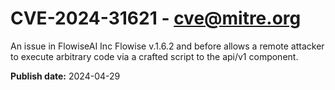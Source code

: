 # CVE-2024-31621 - cve@mitre.org

An issue in FlowiseAI Inc Flowise v.1.6.2 and before allows a remote attacker to execute arbitrary code via a crafted script to the api/v1 component.

**Publish date:** 2024-04-29
